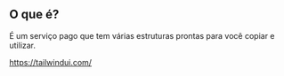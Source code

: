 ## O que é?

É um serviço pago que tem várias estruturas prontas para você copiar e utilizar.

https://tailwindui.com/